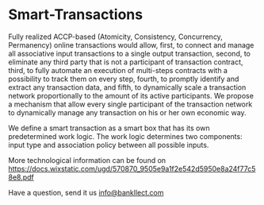 # Smart-Transactions
Fully realized ACCP-based (Atomicity, Consistency, Concurrency, Permanency) online transactions would allow, first, to connect and manage all associative input transactions to a single
output transaction, second, to eliminate any third party that is not a participant of transaction contract, third, to fully automate an
execution of multi-steps contracts with a possibility to track them on every step, fourth, to promptly identify and extract any transaction
data, and fifth, to dynamically scale a transaction network proportionally to the amount of its active participants.
We propose a mechanism that allow every single participant of the transaction network to dynamically manage any transaction on his or
her own economic way.

We define a smart transaction as a smart box that has its own predetermined work logic. The work logic determines two components:
input type and association policy between all possible inputs.

More technological information can be found on https://docs.wixstatic.com/ugd/570870_9505e9a1f2e542d5950e8a24f77c58e8.pdf 

Have a question, send it us info@bankllect.com
